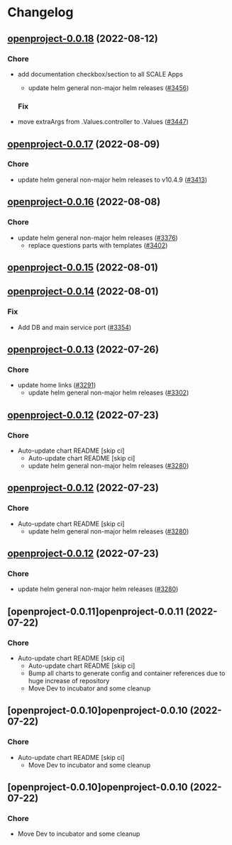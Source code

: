# Changelog



## [openproject-0.0.18](https://github.com/truecharts/charts/compare/openproject-0.0.17...openproject-0.0.18) (2022-08-12)

### Chore

- add documentation checkbox/section to all SCALE Apps
  - update helm general non-major helm releases ([#3456](https://github.com/truecharts/charts/issues/3456))

  ### Fix

- move extraArgs from .Values.controller to .Values ([#3447](https://github.com/truecharts/charts/issues/3447))




## [openproject-0.0.17](https://github.com/truecharts/charts/compare/openproject-0.0.16...openproject-0.0.17) (2022-08-09)

### Chore

- update helm general non-major helm releases to v10.4.9 ([#3413](https://github.com/truecharts/charts/issues/3413))




## [openproject-0.0.16](https://github.com/truecharts/charts/compare/openproject-0.0.15...openproject-0.0.16) (2022-08-08)

### Chore

- update helm general non-major helm releases ([#3376](https://github.com/truecharts/charts/issues/3376))
  - replace questions parts with templates ([#3402](https://github.com/truecharts/charts/issues/3402))




## [openproject-0.0.15](https://github.com/truecharts/apps/compare/openproject-0.0.14...openproject-0.0.15) (2022-08-01)




## [openproject-0.0.14](https://github.com/truecharts/apps/compare/openproject-0.0.13...openproject-0.0.14) (2022-08-01)

### Fix

- Add DB and main service port ([#3354](https://github.com/truecharts/apps/issues/3354))




## [openproject-0.0.13](https://github.com/truecharts/apps/compare/openproject-0.0.12...openproject-0.0.13) (2022-07-26)

### Chore

- update home links ([#3291](https://github.com/truecharts/apps/issues/3291))
  - update helm general non-major helm releases ([#3302](https://github.com/truecharts/apps/issues/3302))




## [openproject-0.0.12](https://github.com/truecharts/apps/compare/openproject-0.0.11...openproject-0.0.12) (2022-07-23)

### Chore

- Auto-update chart README [skip ci]
  - Auto-update chart README [skip ci]
  - update helm general non-major helm releases ([#3280](https://github.com/truecharts/apps/issues/3280))




## [openproject-0.0.12](https://github.com/truecharts/apps/compare/openproject-0.0.11...openproject-0.0.12) (2022-07-23)

### Chore

- Auto-update chart README [skip ci]
  - update helm general non-major helm releases ([#3280](https://github.com/truecharts/apps/issues/3280))




## [openproject-0.0.12](https://github.com/truecharts/apps/compare/openproject-0.0.11...openproject-0.0.12) (2022-07-23)

### Chore

- update helm general non-major helm releases ([#3280](https://github.com/truecharts/apps/issues/3280))




## [openproject-0.0.11]openproject-0.0.11 (2022-07-22)

### Chore

- Auto-update chart README [skip ci]
  - Auto-update chart README [skip ci]
  - Bump all charts to generate config and container references due to huge increase of repository
  - Move Dev to incubator and some cleanup




## [openproject-0.0.10]openproject-0.0.10 (2022-07-22)

### Chore

- Auto-update chart README [skip ci]
  - Move Dev to incubator and some cleanup




## [openproject-0.0.10]openproject-0.0.10 (2022-07-22)

### Chore

- Move Dev to incubator and some cleanup
